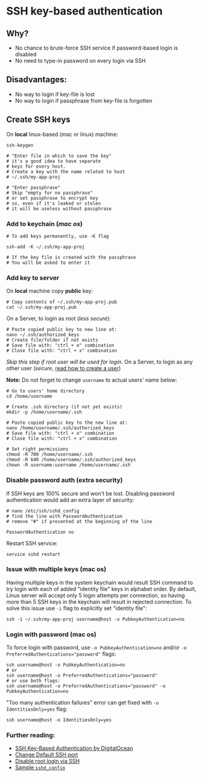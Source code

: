 # SSH key-based authentication

## Why?

- No chance to brute-force SSH service if password-based login is disabled
- No need to type-in password on every login via SSH

## Disadvantages:

- No way to login if key-file is lost
- No way to login if passphrase from key-file is forgotten

## Create SSH keys

On __local__ linux-based (mac or linux) machine:

```shell
ssh-keygen

# "Enter file in which to save the key"
# it's a good idea to have separate
# keys for every host.
# Create a key with the name related to host
# ~/.ssh/my-app-proj

# "Enter passphrase"
# Skip "empty for no passphrase"
# or set passphrase to encrypt key
# so, even if it's leaked or stolen
# it will be useless without passphrase
```

### Add to keychain (*mac os*)

```shell
# To add keys permanently, use -K flag

ssh-add -K ~/.ssh/my-app-proj

# If the key file is created with the passphrase
# You will be asked to enter it
```

### Add key to server

On __local__ machine copy __public__ key:

```shell
# Copy contents of ~/.ssh/my-app-proj.pub
cat ~/.ssh/my-app-proj.pub
```

On a Server, to login as root (*less secure*):

```shell
# Paste copied public key to new line at:
nano ~/.ssh/authorized_keys
# Create file/folder if not exists
# Save file with: "ctrl + o" combination
# Close file with: "ctrl + x" combination
```

*Skip this step if root user will be used for login*. On a Server, to login as any other user (*secure*, [read how to create a user](https://github.com/veliovgroup/ostrio/blob/master/tutorials/linux/users/create-user.md))

__Note:__ Do not forget to change `username` to actual users' name below:

```shell
# Go to users' home directory
cd /home/username

# Create .ssh directory (if not yet exists)
mkdir -p /home/username/.ssh

# Paste copied public key to the new line at:
nano /home/username/.ssh/authorized_keys
# Save file with: "ctrl + o" combination
# Close file with: "ctrl + x" combination

# Set right permissions
chmod -R 700 /home/username/.ssh
chmod -R 640 /home/username/.ssh/authorized_keys
chown -R username:username /home/username/.ssh
```

### Disable password auth (extra security)

If SSH keys are 100% secure and won't be lost. Disabling password authentication would add an extra layer of security:

```shell
# nano /etc/ssh/sshd_config
# find the line with PasswordAuthentication
# remove "#" if presented at the beginning of the line

PasswordAuthentication no
```

Restart SSH service:

```shell
service sshd restart
```

### Issue with multiple keys (mac os)

Having multiple keys in the system keychain would result SSH command to try login with each of added "identity file" keys in alphabet order. By default, Linux server will accept only 5 login attempts per connection, so having more than 5 SSH keys in the keychain will result in rejected connection. To solve this issue use `-i` flag to explicitly set "identity file":

```shell
ssh -i ~/.ssh/my-app-proj username@host -o PubkeyAuthentication=no
```

### Login with password (mac os)

To force login with password, use `-o PubkeyAuthentication=no` and/or `-o PreferredAuthentications="password"` flags:

```shell
ssh username@host -o PubkeyAuthentication=no
# or
ssh username@host -o PreferredAuthentications="password"
# or use both flags:
ssh username@host -o PreferredAuthentications="password" -o PubkeyAuthentication=no
```

"Too many authentication failures" error can get fixed with `-o IdentitiesOnly=yes` flag:

```shell
ssh username@host -o IdentitiesOnly=yes
```

### Further reading:

- [SSH Key-Based Authentication by DigitalOcean](https://www.digitalocean.com/community/tutorials/how-to-configure-ssh-key-based-authentication-on-a-linux-server)
- [Change Default SSH port](https://github.com/veliovgroup/ostrio/blob/master/tutorials/linux/security/change-ssh-port.md)
- [Disable root login via SSH](https://github.com/veliovgroup/ostrio/blob/master/tutorials/linux/security/disable-ssh-root.md)
- [Sample `sshd_config`](https://github.com/veliovgroup/ostrio/blob/master/tutorials/linux/security/sshd_config)

